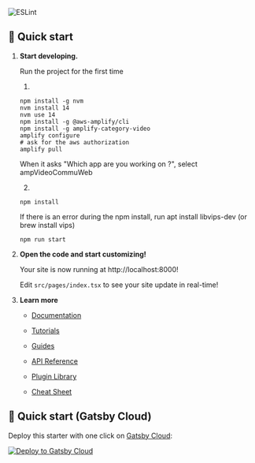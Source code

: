 ![ESLint](https://github.com/trackit/amplify-video-community/actions/workflows/lint.yml/badge.svg)

## 🚀 Quick start

1.  **Start developing.**

    Run the project for the first time

    1)
    ```shell
    npm install -g nvm
    nvm install 14
    nvm use 14
    npm install -g @aws-amplify/cli
    npm install -g amplify-category-video
    amplify configure
    # ask for the aws authorization
    amplify pull
    ```
    When it asks "Which app are you working on ?", select ampVideoCommuWeb

    2)
    ```shell
    npm install
    ```
    If there is an error during the npm install, run apt install libvips-dev (or brew install vips)


    ```shell
    npm run start
    ```
    

2.  **Open the code and start customizing!**

    Your site is now running at http://localhost:8000!

    Edit `src/pages/index.tsx` to see your site update in real-time!

3.  **Learn more**

    -   [Documentation](https://www.gatsbyjs.com/docs/?utm_source=starter&utm_medium=readme&utm_campaign=minimal-starter)

    -   [Tutorials](https://www.gatsbyjs.com/tutorial/?utm_source=starter&utm_medium=readme&utm_campaign=minimal-starter)

    -   [Guides](https://www.gatsbyjs.com/tutorial/?utm_source=starter&utm_medium=readme&utm_campaign=minimal-starter)

    -   [API Reference](https://www.gatsbyjs.com/docs/api-reference/?utm_source=starter&utm_medium=readme&utm_campaign=minimal-starter)

    -   [Plugin Library](https://www.gatsbyjs.com/plugins?utm_source=starter&utm_medium=readme&utm_campaign=minimal-starter)

    -   [Cheat Sheet](https://www.gatsbyjs.com/docs/cheat-sheet/?utm_source=starter&utm_medium=readme&utm_campaign=minimal-starter)

## 🚀 Quick start (Gatsby Cloud)

Deploy this starter with one click on [Gatsby Cloud](https://www.gatsbyjs.com/cloud/):

[<img src="https://www.gatsbyjs.com/deploynow.svg" alt="Deploy to Gatsby Cloud">](https://www.gatsbyjs.com/dashboard/deploynow?url=https://github.com/gatsbyjs/gatsby-starter-minimal)
